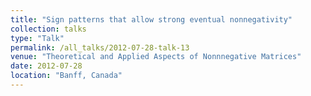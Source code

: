 ```yaml
---
title: "Sign patterns that allow strong eventual nonnegativity"
collection: talks
type: "Talk"
permalink: /all_talks/2012-07-28-talk-13
venue: "Theoretical and Applied Aspects of Nonnnegative Matrices"
date: 2012-07-28
location: "Banff, Canada"
---
```

